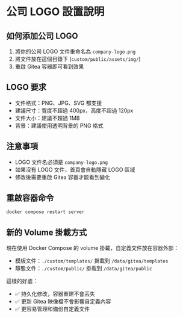 # 公司 LOGO 設置說明

## 如何添加公司 LOGO

1. 將你的公司 LOGO 文件重命名為 `company-logo.png`
2. 將文件放在這個目錄下 (`custom/public/assets/img/`)
3. 重啟 Gitea 容器即可看到效果

## LOGO 要求

- 文件格式：PNG、JPG、SVG 都支援
- 建議尺寸：寬度不超過 400px，高度不超過 120px
- 文件大小：建議不超過 1MB
- 背景：建議使用透明背景的 PNG 格式

## 注意事項

- LOGO 文件名必須是 `company-logo.png`
- 如果沒有 LOGO 文件，首頁會自動隱藏 LOGO 區域
- 修改後需要重啟 Gitea 容器才能看到變化

## 重啟容器命令

```bash
docker compose restart server
```

## 新的 Volume 掛載方式

現在使用 Docker Compose 的 volume 掛載，自定義文件放在容器外部：
- 模板文件：`./custom/templates/` 掛載到 `/data/gitea/templates`
- 靜態文件：`./custom/public/` 掛載到 `/data/gitea/public`

這樣的好處：
- ✅ 持久化修改，容器重建不會丟失
- ✅ 更新 Gitea 映像檔不會影響自定義內容
- ✅ 更容易管理和備份自定義文件 